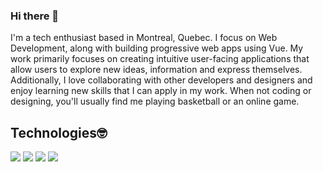 ### Hi there 👋
I'm a tech enthusiast based in Montreal, Quebec. I focus on Web Development, along with building progressive web apps using Vue. My work primarily focuses on creating intuitive user-facing applications that allow users to explore new ideas, information and express themselves. Additionally, I love collaborating with other developers and designers and enjoy learning new skills that I can apply in my work. When not coding or designing, you'll usually find me playing basketball or an online game.

## Technologies🤓
![](https://img.shields.io/badge/<Editor>-<VS-Code>-informational?style=flat&logo=<editor>&logoColor=white&color=2bbc8a)
![](https://img.shields.io/badge/<Code>-<Python>-informational?style=flat&logo=<python>&logoColor=white&color=2bbc8a)
![](https://img.shields.io/badge/<Code>-<Javascript>-informational?style=flat&logo=<python>&logoColor=white&color=2bbc8a)
![](https://img.shields.io/badge/<Code>-<VueJs>-informational?style=flat&logo=<VueJS>&logoColor=white&color=2bbc8a)

<!--
**itsminani/itsminani** is a ✨ _special_ ✨ repository because its `README.md` (this file) appears on your GitHub profile.

Here are some ideas to get you started:

- 🔭 I’m currently working on ...
- 🌱 I’m currently learning ...
- 👯 I’m looking to collaborate on ...
- 🤔 I’m looking for help with ...
- 💬 Ask me about ...
- 📫 How to reach me: ...
- 😄 Pronouns: ...
- ⚡ Fun fact: ...
-->
<!-- Banner Goes Here -->
<!-- I'm a tech enthusiast based in Montreal, Quebec. I focus on Web Development, along with building progressive web apps using Vue. My work primarily focuses on creating intuitive user-facing applications that allow users to explore new ideas, information and express themselves. Additionally, I love collaborating with other developers and designers and enjoy learning new skills that I can apply in my work. When not coding or designing, you'll usually find me playing basketball or an online game. -->
